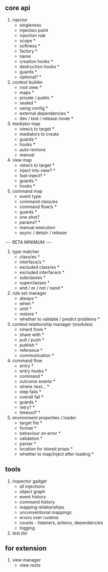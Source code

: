 ## core api
1. injector 
	- singleness											
	- injection point
	- injection rule
	- scope                                                 *
	- softness                                              *
	- factory                                               *
	- name
	- creation hooks                                        *
	- destruction hooks                                     *
	- guards                                                *
	- optional?                                             *
1. context builder
 	- root view                                             *
	- maps                                                  *
	- private / public                                      *
	- sealed                                                *
	- using config                                          *
	- external dependencies                                 *
	- dev / test / release mode                             *
1. mediator map
	- view/s to target                                      *
	- mediators to create
	- guards                                                *
	- hooks                                                 *
	- auto-remove                                            
	- manual
1. view map
    - view/s to target                                      *
	- inject into view?                                     *
	- fast-inject?                                          *
	- guards                                                *
	- hooks                                                 *
1. command map
	- event type
	- command class/es
	- command flow/s                                        *
	- guards                                                *
	- one shot?
	- params?                                               *
	- manual execution
	- async / detain / release

--- BETA MINIMUM ---

1. type matcher
	- class/es                                              *
	- interface/s                                           *
	- excluded class/es                                     *
	- excluded interface/s                                  *
	- subclasses                                            *
	- superclasses                                          *
	- and / or / not / nand                                 *
1. rule set manager        
    - always                                                *
	- when                                                  *
	- until                                                 *
	- restore                                               *
	- whether to validate / predict problems                *
1. context relationship manager (modules)
	- inherit from                                          *
	- share with                                            *
	- pull / push                                           *
	- publish                                               *
	- reference                                             *
	- communication                                         *
1. command flow
	- entry                                                 *
	- entry hooks                                           *
	- command                                               *
	- outcome events                                        *
	- where next...                                         *
	- step fails                                            *
	- overall fail                                          *
	- guards                                                *
	- retry?                                                *
	- timeout?                                              *
1. environment properties / loader
	- target file                                           *
	- format                                                *
	- behaviour on error                                    *
	- validation                                            *
	- parser                                                *
	- location for stored props                             *
	- whether to map/inject after loading                   *
               
## tools
1. inspector gadget
	- all injections
	- object graph
	- event history
	- command history
	- mapping relationships
	- unconventional mappings
	- errors over runtime 
	- counts - listeners, actions, dependencies
	- logging
1. test dsl                
        
## for extension
1. view manager
	- view roots
